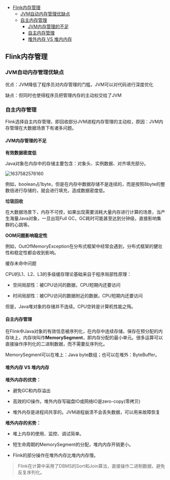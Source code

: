 
<!-- TOC -->

- [Flink内存管理](#flink内存管理)
  - [JVM自动内存管理优缺点](#jvm自动内存管理优缺点)
  - [自主内存管理](#自主内存管理)
    - [JVM内存管理的不足](#jvm内存管理的不足)
    - [自主内存管理](#自主内存管理-1)
    - [堆外内存 VS 堆内内存](#堆外内存-vs-堆内内存)

<!-- /TOC -->

## Flink内存管理

### JVM自动内存管理优缺点

优点：JVM降低了程序员对内存管理的门槛，JVM可以对代码进行深度优化

缺点：但同时也使得程序员把管理内存的主动权交给了JVM

### 自主内存管理

Flink选择自主内存管理，即回收部分JVM进程内存管理的主动权，原因：JVM内存管理在大数据场景下有诸多问题。

#### JVM内存管理的不足

**有效数据密度低**

Java对象在内存中的存储主要包含：对象头、实例数据、对齐填充部分。

![1637582576160](https://tprzfbucket.oss-cn-beijing.aliyuncs.com/hadoop/202111/22/200257-289206.png)

例如，boolean占1byte，但是在内存中数据存储不是连续的，而是按照8byte的整数倍进行存储的，就会进行填充，造成数据密度低。

**垃圾回收**

在大数据场景下，内存不可控，如果出现需要消耗大量内存进行计算的场景，当产生海量Java对象，一旦出现Full GC，GC耗时可能甚至达到分钟级，直接影响集群的心跳等。

**OOM问题影响稳定性**

例如，OutOfMemoryException在分布式框架中经常会遇到，分布式框架的健壮性和稳定性都会收到影响。

缓存未命中问题

CPU的L1、L2、L3的多级缓存理论基础来自于程序局部性原理：

- 空间局部性：被CPU访问的数据，CPU短期内还要访问

- 时间局部性：被CPU访问的数据附近的数据，CPU短期内还要访问

但是，Java堆对象的存储并不连续。CPU空转是计算机性能之殇。

#### 自主内存管理

在Flink中Java对象的有效信息被序列化，在内存中连续存储，保存在预分配的内存块上，内存块叫作**MemorySegment**，即内存分配的最小单元。很多运算可以直接操作序列化的二进制数据，而不需要反序列化。

MemorySegment可以在堆上：Java byte数组；也可以在堆外：ByteBuffer。

#### 堆外内存 VS 堆内内存

**堆外内存的优势：**

- 避免GC和内存溢出

- 高效的IO操作。堆外内存写磁盘IO或网络IO是zero-copy(零拷贝)

- 堆外内存是进程间共享的。JVM进程崩溃不会丢失数据，可以用来故障恢复

**堆外内存的劣势：**

- 堆上内存的使用、监控、调试简单。

- 短生命周期的MemorySegment的分配，堆内内存开销更小。

- Flink的部分操作在堆外内存比堆内内存慢。

> Flink在计算中采用了DBMS的Sort和Join算法，直接操作二进制数据，避免反复序列化。